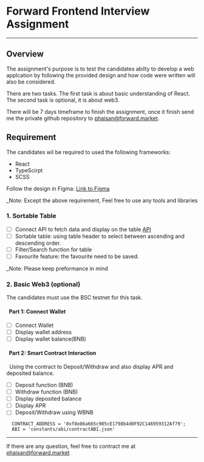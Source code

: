 # Forward Frontend Interview Assignment

---

## Overview

The assignment's purpose is to test the candidates abilty to develop a web applcation by following the provided design and how code were written will also be considered.

There are two tasks. The first task is about basic understanding of React. The second task is optional, it is about web3.

There will be 7 days timeframe to finish the assignment, once it finish send me the private github repository to phaisan@forward.market.

## Requirement

The candidates wil be required to used the following frameworks:

- React
- TypeScirpt
- SCSS

Follow the design in Figma:
[Link to Figma](https://www.figma.com/file/mWAkTDABZSqC0Zynyh4alA/Forward-Frontend-Interview-Assignment?node-id=6%3A170)

_Note: Except the above requirement, Feel free to use any tools and libraries

### 1. Sortable Table

- [ ] Connect API to fetch data and display on the table [API](https://testnet.forward-hq.ml/api/coins/)
- [ ] Sortable table: using table header to select between ascending and descending order.
- [ ] Filter/Search function for table
- [ ] Favourite feature: the favourite need to be saved.

_Note: Please keep preformance in mind

### 2. Basic Web3 (optional)

The candidates must use the BSC testnet for this task.

#### &nbsp; Part 1: Connect Wallet

- [ ] Connect Wallet
- [ ] Display wallet address
- [ ] Display wallet balance(BNB)

#### &nbsp; Part 2: Smart Contract Interaction

&nbsp; Using the contract to Deposit/Withdraw and also display APR and deposited balance.

- [ ] Deposit function (BNB)
- [ ] Withdraw function (BNB)
- [ ] Display deposited balance
- [ ] Display APR
- [ ] Deposit/Withdraw using WBNB

```javascirpt
  CONTRACT_ADDRESS = '0xf8e86a665c905cE1798b4d0F92C146959312Af79';
  ABI = 'constants/abi/contractABI.json'
```

---

If there are any question, feel free to contract me at phaisan@forward.market
